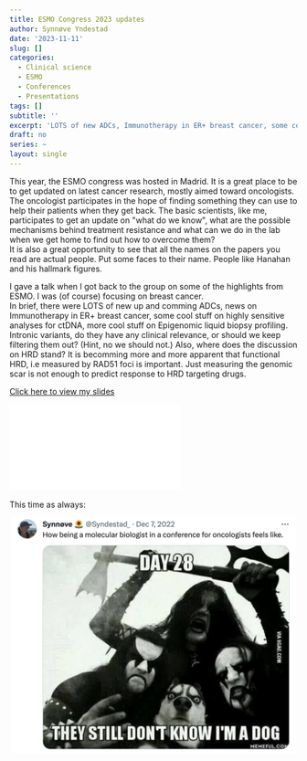 ```yaml
---
title: ESMO Congress 2023 updates
author: Synnøve Yndestad
date: '2023-11-11'
slug: []
categories:
  - Clinical science
  - ESMO
  - Conferences
  - Presentations
tags: []
subtitle: ''
excerpt: 'LOTS of new ADCs, Immunotherapy in ER+ breast cancer, some cool stuff on highly sensitive analyses for ctDNA, more cool stuff on Epigenomic liquid biopsy profiling. Intronic variants, do they have any clinical relevance, or should we keep filtering them out (hint, no we should not). Also, where does the discussion on HRD stand?'
draft: no
series: ~
layout: single
---
```





This year, the ESMO congress was hosted in Madrid. 
It is a great place to be to get updated on latest cancer research, mostly aimed toward oncologists. 
The oncologist participates in the hope of finding something they can use to help their patients when they get back. 
The basic scientists, like me, participates to get an update on "what do we know", what are the possible mechanisms behind treatment resistance and what can we do in the lab when we get home to find out how to overcome them?  
It is also a great opportunity to see that all the names on the papers you read are actual people. Put some faces to their name. People like Hanahan and his hallmark figures. 



I gave a talk when I got back to the group on some of the highlights from ESMO. I was (of course) focusing on breast cancer.  
In brief, there were LOTS of new up and comming ADCs, news on Immunotherapy in ER+ breast cancer, some cool stuff on highly sensitive analyses for ctDNA, more cool stuff on Epigenomic liquid biopsy profiling. Intronic variants, do they have any clinical relevance, or should we keep filtering them out? (Hint, no we should not.) Also, where does the discussion on HRD stand? It is becomming more and more apparent that functional HRD, i.e measured by RAD51 foci is important. Just measuring the genomic scar is not enough to predict response to HRD targeting drugs.




[Click here to view my slides](/slides/2023_11_09_ESMO2023_Highlights_GroupMeetingSy.pdf)



![First Slide](/slides/2023_11_09_ESMO2023_Highlights_GroupMeetingSy.pdf)



This time as always: 

![How beeing a molecular biologist in a conference for oncologists feels like](images/DontKnowImADog.png)







